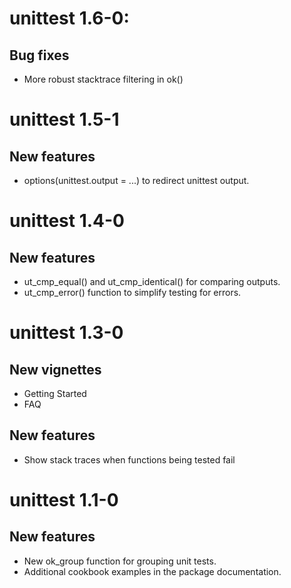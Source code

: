 # unittest 1.6-0:

## Bug fixes

* More robust stacktrace filtering in ok()

# unittest 1.5-1

## New features

* options(unittest.output = ...) to redirect unittest output.

# unittest 1.4-0

## New features

* ut_cmp_equal() and ut_cmp_identical() for comparing outputs.
* ut_cmp_error() function to simplify testing for errors.

# unittest 1.3-0

## New vignettes

* Getting Started
* FAQ

## New features

* Show stack traces when functions being tested fail

# unittest 1.1-0

## New features

* New ok_group function for grouping unit tests.
* Additional cookbook examples in the package documentation.
